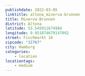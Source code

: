 ```yaml
---
publishdate: 2022-03-05
linktitle: altona_miverva-brunnen
title: Minerva-Brunnen
district: Altona
latitude: 53.545911674984
longitude: 9.951874679147092
street: Fischmarkt 16
zipcode: "22767"
city: Hamburg
categories:
    - location
locationtags:
    - medium
---
```

